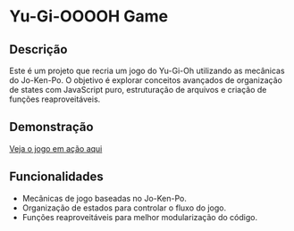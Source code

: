 # Yu-Gi-OOOOH Game

## Descrição
Este é um projeto que recria um jogo do Yu-Gi-Oh utilizando as mecânicas do Jo-Ken-Po. O objetivo é explorar conceitos avançados de organização de states com JavaScript puro, estruturação de arquivos e criação de funções reaproveitáveis.

## Demonstração
[Veja o jogo em ação aqui](https://yu-gi-ooooh.vercel.app/)

## Funcionalidades
- Mecânicas de jogo baseadas no Jo-Ken-Po.
- Organização de estados para controlar o fluxo do jogo.
- Funções reaproveitáveis para melhor modularização do código.
